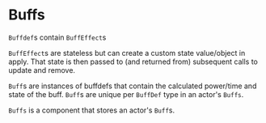 # Buffs
`Buffdef`s contain `BuffEffect`s

`BuffEffect`s are stateless but can create a custom state value/object in apply. That state is then passed to (and returned from) subsequent calls to update and remove.

`Buff`s are instances of buffdefs that contain the calculated power/time and state of the buff. `Buff`s are unique per `BuffDef` type in an actor's `Buffs`.

`Buffs` is a component that stores an actor's `Buff`s.